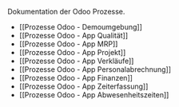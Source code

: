 Dokumentation der Odoo Prozesse.

* [[Prozesse Odoo - Demoumgebung]]
* [[Prozesse Odoo - App Qualität]]
* [[Prozesse Odoo - App MRP]]
* [[Prozesse Odoo - App Projekt]]
* [[Prozesse Odoo - App Verkläufe]]
* [[Prozesse Odoo - App Personalabrechnung]]
* [[Prozesse Odoo - App Finanzen]]
* [[Prozesse Odoo - App Zeiterfassung]]
* [[Prozesse Odoo - App Abwesenheitszeiten]]
